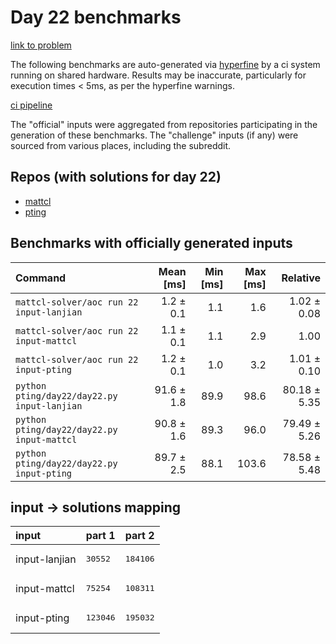 # Day 22 benchmarks

[link to problem](http://adventofcode.com/2022/day/22)

The following benchmarks are auto-generated via [hyperfine](https://github.com/sharkdp/hyperfine) by a ci system running on shared hardware. Results may be inaccurate, particularly for execution times < 5ms, as per the hyperfine warnings.

[ci pipeline](http://ci.papercode.net:8080/teams/aoc2022/pipelines/aoc-compare-2022)

The "official" inputs were aggregated from repositories participating in the generation of these benchmarks. The "challenge" inputs (if any) were sourced from various places, including the subreddit.

## Repos (with solutions for day 22)


- [mattcl](https://github.com/mattcl/aoc2022)
- [pting](https://github.com/pting/aoc2022)

## Benchmarks with officially generated inputs
| Command | Mean [ms] | Min [ms] | Max [ms] | Relative |
|:---|---:|---:|---:|---:|
| `mattcl-solver/aoc run 22 input-lanjian` | 1.2 ± 0.1 | 1.1 | 1.6 | 1.02 ± 0.08 |
| `mattcl-solver/aoc run 22 input-mattcl` | 1.1 ± 0.1 | 1.1 | 2.9 | 1.00 |
| `mattcl-solver/aoc run 22 input-pting` | 1.2 ± 0.1 | 1.0 | 3.2 | 1.01 ± 0.10 |
| `python pting/day22/day22.py input-lanjian` | 91.6 ± 1.8 | 89.9 | 98.6 | 80.18 ± 5.35 |
| `python pting/day22/day22.py input-mattcl` | 90.8 ± 1.6 | 89.3 | 96.0 | 79.49 ± 5.26 |
| `python pting/day22/day22.py input-pting` | 89.7 ± 2.5 | 88.1 | 103.6 | 78.58 ± 5.48 |

## input -> solutions mapping
|input|part 1|part 2|
|:---|:---|:---|
|input-lanjian|<pre>30552</pre>|<pre>184106</pre>|
|input-mattcl|<pre>75254</pre>|<pre>108311</pre>|
|input-pting|<pre>123046</pre>|<pre>195032</pre>|
